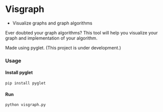 # Visgraph

* Visualize graphs and graph algorithms

Ever doubted your graph algorithms? 
This tool will help you visualize your graph and implementation of your algorithm.

Made using pyglet. (This project is under development.)


### Usage

#### Install pyglet
```
pip install pyglet
```
#### Run
```
python visgraph.py
```
